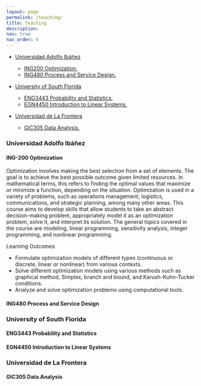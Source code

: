 ```yaml
---
layout: page
permalink: /teaching/
title: Teaching
description: 
nav: true
nav_order: 6
---
```


* [Universidad Adolfo Ibáñez](#UAI)
  * [ING200 Optimization.](#optimization)
  * [ING480 Process and Service Design.](#process)

* [University of South Florida](#USF)
  * [ENG3443 Probability and Statistics.](#prob)
  * [EGN4450 Introduction to Linear Systems.](#linear)
  
* [Universidad de La Frontera](#UFRO)
  * [GIC305 Data Analysis.](#data)

### Universidad Adolfo Ibáñez <a id="UAI"></a>
#### ING-200 Optimization <a id="optimization"></a>
Optimization involves making the best selection from a set of elements. The goal is to achieve the best possible outcome given limited resources. In mathematical terms, this refers to finding the optimal values that maximize or minimize a function, depending on the situation. Optimization is used in a variety of problems, such as operations management, logistics, communications, and strategic planning, among many other areas. This course aims to develop skills that allow students to take an abstract decision-making problem, appropriately model it as an optimization problem, solve it, and interpret its solution. The general topics covered in the course are modeling, linear programming, sensitivity analysis, integer programming, and nonlinear programming.

Learning Outcomes

* Formulate optimization models of different types (continuous or discrete, linear or nonlinear) from various contexts.
* Solve different optimization models using various methods such as graphical method, Simplex, branch and bound, and Karush-Kuhn-Tucker conditions.
* Analyze and solve optimization problems using computational tools.

#### ING480 Process and Service Design <a id="process"></a>

### University of South Florida <a id="USF"></a>
#### ENG3443 Probability and Statistics <a id="prob"></a>
#### EGN4450 Introduction to Linear Systems <a id="linear"></a>

### Universidad de La Frontera <a id="UFRO"></a>
#### GIC305 Data Analysis <a id="data"></a>

